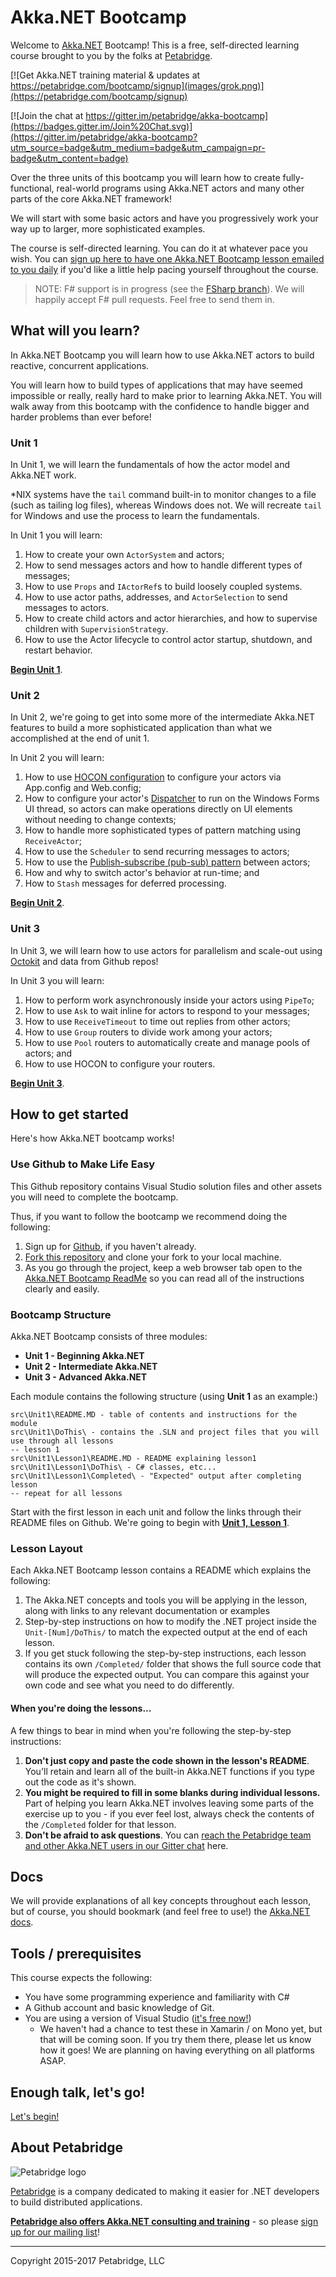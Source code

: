 # Akka.NET Bootcamp

Welcome to [Akka.NET](http://getakka.net/ "Akka.NET - Distributed actor model in C# and F#") Bootcamp! This is a free, self-directed learning course brought to you by the folks at [Petabridge](http://petabridge.com/ "Petabridge - Akka.NET Training, Consulting, and Support").

[![Get Akka.NET training material & updates at https://petabridge.com/bootcamp/signup](images/grok.png)](https://petabridge.com/bootcamp/signup)

[![Join the chat at https://gitter.im/petabridge/akka-bootcamp](https://badges.gitter.im/Join%20Chat.svg)](https://gitter.im/petabridge/akka-bootcamp?utm_source=badge&utm_medium=badge&utm_campaign=pr-badge&utm_content=badge)

Over the three units of this bootcamp you will learn how to create fully-functional, real-world programs using Akka.NET actors and many other parts of the core Akka.NET framework!

We will start with some basic actors and have you progressively work your way up to larger, more sophisticated examples.

The course is self-directed learning. You can do it at whatever pace you wish. You can [sign up here to have one Akka.NET Bootcamp lesson emailed to you daily](http://learnakka.net/ "Learn Akka.NET with Akka.NET Bootcamp") if you'd like a little help pacing yourself throughout the course.

> NOTE: F# support is in progress (see the [FSharp branch](https://github.com/petabridge/akka-bootcamp/tree/FSharp)). We will happily accept F# pull requests. Feel free to send them in.

## What will you learn?
In Akka.NET Bootcamp you will learn how to use Akka.NET actors to build reactive, concurrent applications.

You will learn how to build types of applications that may have seemed impossible or really, really hard to make prior to learning Akka.NET. You will walk away from this bootcamp with the confidence to handle bigger and harder problems than ever before!

### Unit 1
In Unit 1, we will learn the fundamentals of how the actor model and Akka.NET work.

*NIX systems have the `tail` command built-in to monitor changes to a file (such as tailing log files), whereas Windows does not. We will recreate `tail` for Windows and use the process to learn the fundamentals.

In Unit 1 you will learn:

1. How to create your own `ActorSystem` and actors;
2. How to send messages actors and how to handle different types of messages;
3. How to use `Props` and `IActorRef`s to build loosely coupled systems.
4. How to use actor paths, addresses, and `ActorSelection` to send messages to actors.
5. How to create child actors and actor hierarchies, and how to supervise children with `SupervisionStrategy`.
6. How to use the Actor lifecycle to control actor startup, shutdown, and restart behavior.

**[Begin Unit 1](src/Unit-1/README.md)**.

### Unit 2
In Unit 2, we're going to get into some more of the intermediate Akka.NET features to build a more sophisticated application than what we accomplished at the end of unit 1.

In Unit 2 you will learn:

1. How to use [HOCON configuration](http://getakka.net/articles/concepts/configuration.html "Akka.NET HOCON Configurations") to configure your actors via App.config and Web.config;
1. How to configure your actor's [Dispatcher](http://getakka.net/articles/actors/dispatchers.html) to run on the Windows Forms UI thread, so actors can make operations directly on UI elements without needing to change contexts;
1. How to handle more sophisticated types of pattern matching using `ReceiveActor`;
1. How to use the `Scheduler` to send recurring messages to actors;
1. How to use the [Publish-subscribe (pub-sub) pattern](http://en.wikipedia.org/wiki/Publish%E2%80%93subscribe_pattern) between actors;
1. How and why to switch actor's behavior at run-time; and
2. How to `Stash` messages for deferred processing.

**[Begin Unit 2](src/Unit-2/README.md)**.

### Unit 3
In Unit 3, we will learn how to use actors for parallelism and scale-out using [Octokit](http://octokit.github.io/) and data from Github repos!

In Unit 3 you will learn:

1. How to perform work asynchronously inside your actors using `PipeTo`;
2. How to use `Ask` to wait inline for actors to respond to your messages;
2. How to use `ReceiveTimeout` to time out replies from other actors;
4. How to use `Group` routers to divide work among your actors;
5. How to use `Pool` routers to automatically create and manage pools of actors; and
6. How to use HOCON to configure your routers.

**[Begin Unit 3](src/Unit-3/README.md)**.

## How to get started

Here's how Akka.NET bootcamp works!

### Use Github to Make Life Easy

This Github repository contains Visual Studio solution files and other assets you will need to complete the bootcamp.

Thus, if you want to follow the bootcamp we recommend doing the following:

1. Sign up for [Github](https://github.com/), if you haven't already.
2. [Fork this repository](https://github.com/petabridge/akka-bootcamp/fork) and clone your fork to your local machine.
3. As you go through the project, keep a web browser tab open to the [Akka.NET Bootcamp ReadMe](https://github.com/petabridge/akka-bootcamp/) so you can read all of the instructions clearly and easily.

### Bootcamp Structure

Akka.NET Bootcamp consists of three modules:

* **Unit 1 - Beginning Akka.NET**
* **Unit 2 - Intermediate Akka.NET**
* **Unit 3 - Advanced Akka.NET**

Each module contains the following structure (using **Unit 1** as an example:)

````
src\Unit1\README.MD - table of contents and instructions for the module
src\Unit1\DoThis\ - contains the .SLN and project files that you will use through all lessons
-- lesson 1
src\Unit1\Lesson1\README.MD - README explaining lesson1
src\Unit1\Lesson1\DoThis\ - C# classes, etc...
src\Unit1\Lesson1\Completed\ - "Expected" output after completing lesson
-- repeat for all lessons
````

Start with the first lesson in each unit and follow the links through their README files on Github. We're going to begin with **[Unit 1, Lesson 1](src/Unit-1/lesson1/README.md)**.

### Lesson Layout
Each Akka.NET Bootcamp lesson contains a README which explains the following:

1. The Akka.NET concepts and tools you will be applying in the lesson, along with links to any relevant documentation or examples
2. Step-by-step instructions on how to modify the .NET project inside the `Unit-[Num]/DoThis/` to match the expected output at the end of each lesson.
3. If you get stuck following the step-by-step instructions, each lesson contains its own `/Completed/` folder that shows the full source code that will produce the expected output. You can compare this against your own code and see what you need to do differently.

#### When you're doing the lessons...

A few things to bear in mind when you're following the step-by-step instructions:

1. **Don't just copy and paste the code shown in the lesson's README**. You'll retain and learn all of the built-in Akka.NET functions if you type out the code as it's shown. 
2. **You might be required to fill in some blanks during individual lessons.** Part of helping you learn Akka.NET involves leaving some parts of the exercise up to you - if you ever feel lost, always check the contents of the `/Completed` folder for that lesson.
3. **Don't be afraid to ask questions**. You can [reach the Petabridge team and other Akka.NET users in our Gitter chat](https://gitter.im/petabridge/akka-bootcamp) here.


## Docs
We will provide explanations of all key concepts throughout each lesson, but of course, you should bookmark (and feel free to use!) the [Akka.NET docs](http://getakka.net/).

## Tools / prerequisites
This course expects the following:

- You have some programming experience and familiarity with C#
- A Github account and basic knowledge of Git.
- You are using a version of Visual Studio ([it's free now!](http://www.visualstudio.com/))
  - We haven't had a chance to test these in Xamarin / on Mono yet, but that will be coming soon. If you try them there, please let us know how it goes! We are planning on having everything on all platforms ASAP.


## Enough talk, let's go!
[Let's begin!](src/Unit-1/lesson1/README.md)


## About Petabridge
![Petabridge logo](images/petabridge_logo.png)

[Petabridge](http://petabridge.com/) is a company dedicated to making it easier for .NET developers to build distributed applications.

**[Petabridge also offers Akka.NET consulting and training](http://petabridge.com/ "Petabridge Akka.NET consulting and training")** - so please [sign up for our mailing list](http://eepurl.com/bSlGWr)!

---
Copyright 2015-2017 Petabridge, LLC
